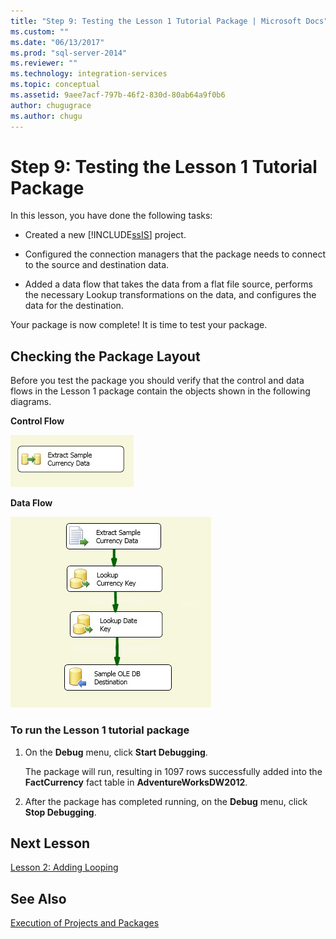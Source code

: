 ```yaml
---
title: "Step 9: Testing the Lesson 1 Tutorial Package | Microsoft Docs"
ms.custom: ""
ms.date: "06/13/2017"
ms.prod: "sql-server-2014"
ms.reviewer: ""
ms.technology: integration-services
ms.topic: conceptual
ms.assetid: 9aee7acf-797b-46f2-830d-80ab64a9f0b6
author: chugugrace
ms.author: chugu
---
```

# Step 9: Testing the Lesson 1 Tutorial Package
  In this lesson, you have done the following tasks:  
  
-   Created a new [!INCLUDE[ssIS](../includes/ssis-md.md)] project.  
  
-   Configured the connection managers that the package needs to connect to the source and destination data.  
  
-   Added a data flow that takes the data from a flat file source, performs the necessary Lookup transformations on the data, and configures the data for the destination.  
  
 Your package is now complete! It is time to test your package.  
  
## Checking the Package Layout  
 Before you test the package you should verify that the control and data flows in the Lesson 1 package contain the objects shown in the following diagrams.  
  
 **Control Flow**  
  
 ![Control flow in package](../../2014/tutorials/media/task9lesson1control.gif "Control flow in package")  
  
 **Data Flow**  
  
 ![Data flow in package](../../2014/tutorials/media/task9lesson1data.gif "Data flow in package")  
  
### To run the Lesson 1 tutorial package  
  
1.  On the **Debug** menu, click **Start Debugging**.  
  
     The package will run, resulting in 1097 rows successfully added into the **FactCurrency** fact table in **AdventureWorksDW2012**.  
  
2.  After the package has completed running, on the **Debug** menu, click **Stop Debugging**.  
  
## Next Lesson  
 [Lesson 2: Adding Looping](../integration-services/lesson-2-adding-looping-with-ssis.md)  
  
## See Also  
 [Execution of Projects and Packages](packages/run-integration-services-ssis-packages.md)  
  
  
